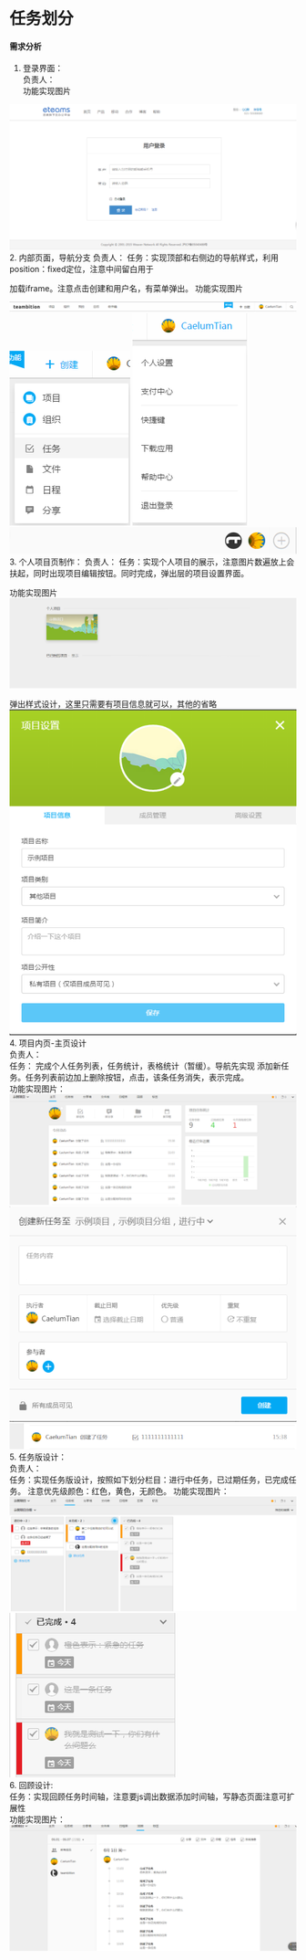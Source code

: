 # 任务划分
#### 需求分析

1. 登录界面：  
负责人：  
功能实现图片  
<img src="./img/login.png">
2. 内部页面，导航分支  
负责人：  
任务：实现顶部和右侧边的导航样式，利用position：fixed定位，注意中间留白用于

加载iframe。注意点击创建和用户名，有菜单弹出。
功能实现图片  

<img src="./img/header.png">
<img src="./img/header2.png">
<img src="./img/header3.png">
<img src="./img/header4.png">  
3. 个人项目页制作：  
负责人：  
任务：实现个人项目的展示，注意图片数遍放上会扶起，同时出现项目编辑按钮。同时完成，弹出层的项目设置界面。  

功能实现图片  
<img src="./img/main.png">   

弹出样式设计，这里只需要有项目信息就可以，其他的省略 
<img src="./img/main2.png">  
4. 项目内页-主页设计    
负责人：  
任务： 完成个人任务列表，任务统计，表格统计（暂缓）。导航先实现 添加新任务。任务列表前边加上删除按钮，点击，该条任务消失，表示完成。  
功能实现图片：  
<img src="./img/mainp.png">
<img src="./img/mainp2.png">
<img src="./img/mainp3.png">   
5. 任务版设计：  
负责人：  
任务：实现任务版设计，按照如下划分栏目：进行中任务，已过期任务，已完成任务。
注意优先级颜色：红色，黄色，无颜色。
功能实现图片：  
<img src="./img/task.png">
<img src="./img/task2.png">  
6. 回顾设计:  
任务：实现回顾任务时间轴，注意要js调出数据添加时间轴，写静态页面注意可扩展性  
功能实现图片： 
<img src="./img/huigu.png">


